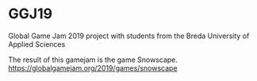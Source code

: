 # GGJ19
Global Game Jam 2019 project with students from the Breda University of Applied Sciences

The result of this gamejam is the game Snowscape.
https://globalgamejam.org/2019/games/snowscape
